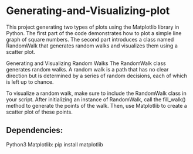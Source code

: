 # Generating-and-Visualizing-plot
 This project generating two types of plots using the Matplotlib library in Python. 
 The first part of the code demonstrates how to plot a simple line graph of square numbers. 
 The second part introduces a class named RandomWalk that generates random walks and visualizes them using a scatter plot.


Generating and Visualizing Random Walks
The RandomWalk class generates random walks. A random walk is a path that has no clear direction but is determined by a series of random decisions, each of which is left up to chance.

To visualize a random walk, make sure to include the RandomWalk class in your script. After initializing an instance of RandomWalk, call the fill_walk() method to generate the points of the walk. Then, use Matplotlib to create a scatter plot of these points.

## Dependencies:
Python3
Matplotlib: pip install matplotlib
